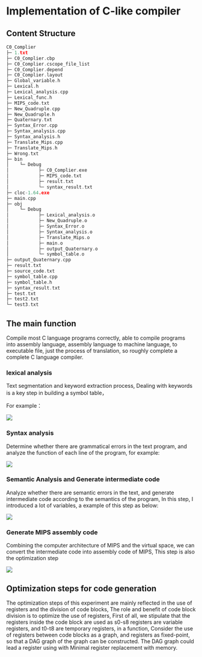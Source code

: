 # Implementation of C-like compiler

## Content Structure

```C++
C0_Complier
├─ 1.txt
├─ C0_Complier.cbp
├─ C0_Complier.cscope_file_list
├─ C0_Complier.depend
├─ C0_Complier.layout
├─ Global_variable.h
├─ Lexical.h
├─ Lexical_analysis.cpp
├─ Lexical_func.h
├─ MIPS_code.txt
├─ New_Quadruple.cpp
├─ New_Quadruple.h
├─ Quaternary.txt
├─ Syntax_Error.cpp
├─ Syntax_analysis.cpp
├─ Syntax_analysis.h
├─ Translate_Mips.cpp
├─ Translate_Mips.h
├─ Wrong.txt
├─ bin
│    └─ Debug
│           ├─ C0_Complier.exe
│           ├─ MIPS_code.txt
│           ├─ result.txt
│           └─ syntax_result.txt
├─ cloc-1.64.exe
├─ main.cpp
├─ obj
│    └─ Debug
│           ├─ Lexical_analysis.o
│           ├─ New_Quadruple.o
│           ├─ Syntax_Error.o
│           ├─ Syntax_analysis.o
│           ├─ Translate_Mips.o
│           ├─ main.o
│           ├─ output_Quaternary.o
│           └─ symbol_table.o
├─ output_Quaternary.cpp
├─ result.txt
├─ source_code.txt
├─ symbol_table.cpp
├─ symbol_table.h
├─ syntax_result.txt
├─ test.txt
├─ test2.txt
└─ test3.txt
```

## The main function

Compile most C language programs correctly, able to compile programs into assembly language, assembly language to machine language, to executable file, just the process of translation, so roughly complete a complete C language compiler.

### lexical analysis

Text segmentation and keyword extraction process, Dealing with keywords is a key step in building a symbol table，

For example：

![](https://img2020.cnblogs.com/blog/1346871/202007/1346871-20200708190124374-1347955770.png)

### Syntax analysis

Determine whether there are grammatical errors in the text program, and analyze the function of each line of the program, for example:

![](https://img2020.cnblogs.com/blog/1346871/202007/1346871-20200708190155093-1419698383.png)

### Semantic Analysis and Generate intermediate code

Analyze whether there are semantic errors in the text, and generate intermediate code according to the semantics of the program, In this step, I introduced a lot of variables, a example of this step as below:

![](https://img2020.cnblogs.com/blog/1346871/202007/1346871-20200708190247133-627044487.png)

### Generate MIPS assembly code

Combining the computer architecture of MIPS and the virtual space, we can convert the intermediate code into assembly code of MIPS, This step is also the optimization step

![](https://img2020.cnblogs.com/blog/1346871/202007/1346871-20200708190307067-1263445062.png)

## Optimization steps for code generation

The optimization steps of this experiment are mainly reflected in the use of registers and the division of code blocks, The role and benefit of code block division is to optimize the use of registers, First of all, we stipulate that the registers inside the code block are used as s0-s8 registers are variable registers, and t0-t8 are temporary registers, in a function, Consider the use of registers between code blocks as a graph, and registers as fixed-point, so that a DAG graph of the graph can be constructed. The DAG graph could lead a register using with Minimal register replacement with memory.